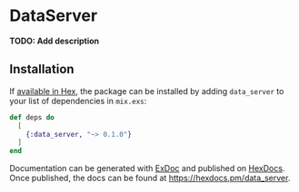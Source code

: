 # DataServer

**TODO: Add description**

## Installation

If [available in Hex](https://hex.pm/docs/publish), the package can be installed
by adding `data_server` to your list of dependencies in `mix.exs`:

```elixir
def deps do
  [
    {:data_server, "~> 0.1.0"}
  ]
end
```

Documentation can be generated with [ExDoc](https://github.com/elixir-lang/ex_doc)
and published on [HexDocs](https://hexdocs.pm). Once published, the docs can
be found at <https://hexdocs.pm/data_server>.

